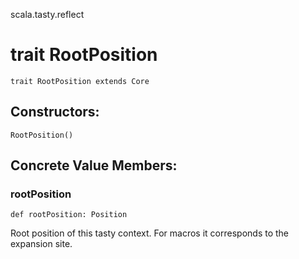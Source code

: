 scala.tasty.reflect
# trait RootPosition

<pre><code class="language-scala" >trait RootPosition extends Core</pre></code>
## Constructors:
<pre><code class="language-scala" >RootPosition()</pre></code>

## Concrete Value Members:
### rootPosition
<pre><code class="language-scala" >def rootPosition: Position</pre></code>
Root position of this tasty context. For macros it corresponds to the expansion site.

